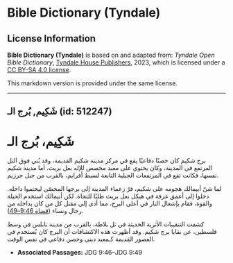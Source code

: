 # Bible Dictionary (Tyndale)

## License Information

**Bible Dictionary (Tyndale)** is based on and adapted from: _Tyndale Open Bible Dictionary_, [Tyndale House Publishers](https://tyndaleopenresources.com/), 2023, which is licensed under a [CC BY-SA 4.0 license](https://creativecommons.org/licenses/by-sa/4.0/legalcode.en).

This markdown version is provided under the same license.



--------------------------------

## شَكِيم, بُرج الـ (id: 512247)

شَكِيم، بُرج الـ
================

برج شكيم كان حصنًا دفاعيًا يقع في مركز مدينة شكيم القديمة، وقد بُني فوق التل المرتفع في المدينة، وكان يحتوي على معبد مخصص للإله بعل بريث. أما مدينة شكيم نفسها، فكانت تقع في المرتفعات الجبلية التابعة لسبط أفرايم، بالقرب من جبل جرزيم.

لما شنّ أبيمالك هجومه على شكيم، فرّ زعماء المدينة إلى برجها المحصّن ليحتموا داخله. دخلوا إلى أعمق غرفة في هيكل بعل بريث طلبًا للنجاة. لكن أبيمالك استخدم الحيلة والقوة، فقام بإشعال النار في أعلى البرج، مما أدى إلى مقتل كل من كان بداخله من رجال ونساء ([قضاة 9:46–49](https://ref.ly/Judg9:46-Judg9:49)).

كشفت التنقيبات الأثرية الحديثة في تل بلاطة، بالقرب من مدينة نابلس في وسط فلسطين، عن بقايا برج شكيم. وقد أظهرت هذه الاكتشافات أن البرج كان يُستخدم في العصور القديمة كـمعبد ديني وحصن دفاعي في نفس الوقت.

* **Associated Passages:** JDG 9:46–JDG 9:49

